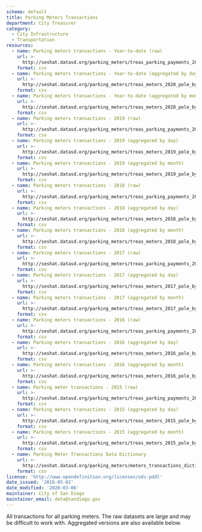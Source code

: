 ```yaml
---
schema: default
title: Parking Meters Transactions
department: City Treasurer
category:
  - City Infrastructure
  - Transportation
resources:
  - name: Parking meters transactions - Year-to-date (raw)
    url: >-
      http://seshat.datasd.org/parking_meters/treas_parking_payments_2020_datasd_v1.csv
    format: csv
  - name: Parking meters transactions - Year-to-date (aggregated by day)
    url: >-
      http://seshat.datasd.org/parking_meters/treas_meters_2020_pole_by_mo_day_datasd_v1.csv
    format: csv
  - name: Parking meters transactions - Year-to-date (aggregated by month)
    url: >-
      http://seshat.datasd.org/parking_meters/treas_meters_2020_pole_by_month_datasd_v1.csv
    format: csv
  - name: Parking meters transactions - 2019 (raw)
    url: >-
      http://seshat.datasd.org/parking_meters/treas_parking_payments_2019_datasd_v1.csv
    format: csv
  - name: Parking meters transactions - 2019 (aggregated by day)
    url: >-
      http://seshat.datasd.org/parking_meters/treas_meters_2019_pole_by_mo_day_datasd_v1.csv
    format: csv
  - name: Parking meters transactions - 2019 (aggregated by month)
    url: >-
      http://seshat.datasd.org/parking_meters/treas_meters_2019_pole_by_month_datasd_v1.csv
    format: csv
  - name: Parking meters transactions - 2018 (raw)
    url: >-
      http://seshat.datasd.org/parking_meters/treas_parking_payments_2018_datasd_v1.csv
    format: csv
  - name: Parking meters transactions - 2018 (aggregated by day)
    url: >-
      http://seshat.datasd.org/parking_meters/treas_meters_2018_pole_by_mo_day_datasd_v1.csv
    format: csv
  - name: Parking meters transactions - 2018 (aggregated by month)
    url: >-
      http://seshat.datasd.org/parking_meters/treas_meters_2018_pole_by_month_datasd_v1.csv
    format: csv
  - name: Parking meters transactions - 2017 (raw)
    url: >-
      http://seshat.datasd.org/parking_meters/treas_parking_payments_2017_datasd_v1.csv
    format: csv
  - name: Parking meters transactions - 2017 (aggregated by day)
    url: >-
      http://seshat.datasd.org/parking_meters/treas_meters_2017_pole_by_mo_day_datasd_v1.csv
    format: csv
  - name: Parking meters transactions - 2017 (aggregated by month)
    url: >-
      http://seshat.datasd.org/parking_meters/treas_meters_2017_pole_by_month_datasd_v1.csv
    format: csv
  - name: Parking meters transactions - 2016 (raw)
    url: >-
      http://seshat.datasd.org/parking_meters/treas_parking_payments_2016_datasd_v1.csv
    format: csv
  - name: Parking meters transactions - 2016 (aggregated by day)
    url: >-
      http://seshat.datasd.org/parking_meters/treas_meters_2016_pole_by_mo_day_datasd_v1.csv
    format: csv
  - name: Parking meters transactions - 2016 (aggregated by month)
    url: >-
      http://seshat.datasd.org/parking_meters/treas_meters_2016_pole_by_month_datasd_v1.csv
    format: csv
  - name: Parking meter transactions - 2015 (raw)
    url: >-
      http://seshat.datasd.org/parking_meters/treas_parking_payments_2015_datasd_v1.csv
    format: csv
  - name: Parking meters transactions - 2015 (aggregated by day)
    url: >-
      http://seshat.datasd.org/parking_meters/treas_meters_2015_pole_by_mo_day_datasd_v1.csv
    format: csv
  - name: Parking meters transactions - 2015 (aggregated by month)
    url: >-
      http://seshat.datasd.org/parking_meters/treas_meters_2015_pole_by_month_datasd_v1.csv
    format: csv
  - name: Parking Meter Transactions Data Dictionary
    url: >-
      http://seshat.datasd.org/parking_meters/meters_transactions_dictionary_datasd.csv
    format: csv
license: 'http://www.opendefinition.org/licenses/odc-pddl'
date_issued: '2016-05-02'
date_modified: '2020-03-06'
maintainer: City of San Diego
maintainer_email: data@sandiego.gov
---
```

All transactions for all parking meters. The raw datasets are large and
may be difficult to work with. Aggregated versions are also available below.
